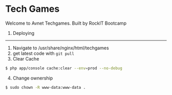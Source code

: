 Tech Games
========================

Welcome to Avnet Techgames. Built by RockIT Bootcamp

1) Deploying
----------------------------------

1. Navigate to /usr/share/nginx/html/techgames
2. get latest code with `git pull`
3. Clear Cache
```bash
$ php app/console cache:clear --env=prod --no-debug
```
4. Change ownership
```bash
$ sudo chown -R www-data:www-data .
```
